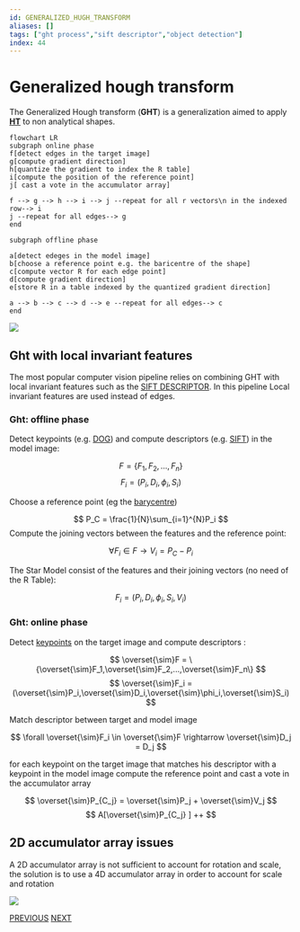 ```yaml
---
id: GENERALIZED_HUGH_TRANSFORM
aliases: []
tags: ["ght process","sift descriptor","object detection"]
index: 44
---
```


# Generalized hough transform

The Generalized Hough transform (**GHT**) is a generalization aimed to apply **[HT](computer_vision/HOUGH_TRANSFORM.md)** to non analytical shapes.

```mermaid
flowchart LR
subgraph online phase
f[detect edges in the target image]
g[compute gradient direction]
h[quantize the gradient to index the R table]
i[compute the position of the reference point]
j[ cast a vote in the accumulator array]

f --> g --> h --> i --> j --repeat for all r vectors\n in the indexed row--> i
j --repeat for all edges--> g
end

subgraph offline phase

a[detect edeges in the model image]
b[choose a reference point e.g. the baricentre of the shape]
c[compute vector R for each edge point]
d[compute gradient direction]
e[store R in a table indexed by the quantized gradient direction]

a --> b --> c --> d --> e --repeat for all edges--> c
end
```

![](computer_vision/Pasted_image_20240427172424.png)

## Ght with local invariant features

The most popular computer vision pipeline relies on combining GHT with local invariant features such as the [SIFT DESCRIPTOR](computer_vision/SIFT_DESCRIPTOR.md). In this pipeline Local invariant features are used instead of edges.

### Ght: offline phase

Detect keypoints (e.g. [DOG](DOG_DETECTOR.md)) and compute descriptors (e.g. [SIFT](computer_vision/SIFT_DESCRIPTOR.md)) in the model image:

$$
F = \{F_1,F_2,...,F_n\}
$$
$$
F_i = (P_i,D_i,\phi_i,S_i)
$$

Choose a reference point (eg the [barycentre](BLOB_ANALYSIS.md#BARYCENTRE))

$$
P_C = \frac{1}{N}\sum_{i=1}^{N}P_i
$$
Compute the joining vectors between the features and the reference point:

$$
\forall F_i \in F \rightarrow V_i= P_C -P_i
$$

The Star Model consist of the features and their joining vectors (no need of the R Table):

$$
F_i = (P_i,D_i,\phi_i,S_i,V_i)
$$

### Ght: online phase

Detect [keypoints](FINDING_CORRESPONDENCES.md#KEYPOINTS) on the target image and compute descriptors :

$$
\overset{\sim}F = \{\overset{\sim}F_1,\overset{\sim}F_2,...,\overset{\sim}F_n\}
$$
$$
\overset{\sim}F_i = (\overset{\sim}P_i,\overset{\sim}D_i,\overset{\sim}\phi_i,\overset{\sim}S_i)
$$

Match descriptor between target and model image

$$
\forall \overset{\sim}F_i \in \overset{\sim}F \rightarrow \overset{\sim}D_j = D_j
$$

for each keypoint on the target image that matches his descriptor with a keypoint in the model image compute the reference point and cast a vote in the accumulator array

$$
\overset{\sim}P_{C_j} = \overset{\sim}P_j + \overset{\sim}V_j
$$
$$
A[\overset{\sim}P_{C_j} ] ++
$$
## 2D accumulator array issues

A 2D accumulator array is not sufficient to account for rotation and scale, the solution is to use a 4D accumulator array in order to account for scale and rotation

![](computer_vision/Pasted_image_20240428143913.png)

[PREVIOUS](pages/object_detection/HOUGH_TRANSFORM.md) [NEXT](computer_vision/object_detection/OBJECT_DETECTION_PIPELINE.md)
